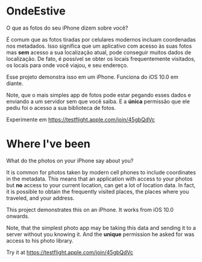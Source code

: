 # OndeEstive
O que as fotos do seu iPhone dizem sobre você?

É comum que as fotos tiradas por celulares modernos incluam coordenadas nos metadados.
Isso significa que um aplicativo com acesso às suas fotos mas **sem** acesso a sua localização atual, 
pode conseguir muitos dados de localização.
De fato, é possível se obter os locais frequentemente visitados, os locais para onde você viajou, e seu endereço.

Esse projeto demonstra isso em um iPhone. Funciona do iOS 10.0 em diante.

Note, que o mais simples app de fotos pode estar pegando esses dados e enviando a um servidor sem que você saiba. 
E a **única** permissão que ele pediu foi o acesso a sua biblioteca de fotos.

Experimente em https://testflight.apple.com/join/45gbQdVc

# Where I've been
What do the photos on your iPhone say about you?

It is common for photos taken by modern cell phones to include coordinates in the metadata.
This means that an application with access to your photos but **no** access to your current location, 
can get a lot of location data.
In fact, it is possible to obtain the frequently visited places, the places where you traveled, and your address.

This project demonstrates this on an iPhone. It works from iOS 10.0 onwards.

Note, that the simplest photo app may be taking this data and sending it to a server without you knowing it. 
And the **unique** permission he asked for was access to his photo library.

Try it at https://testflight.apple.com/join/45gbQdVc



